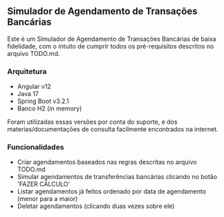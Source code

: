 ## Simulador de Agendamento de Transações Bancárias

Este é um Simulador de Agendamento de Transações Bancárias de baixa fidelidade, com o intuito de cumprir todos os pré-requisitos descritos no arquivo TODO.md.

### Arquitetura
- Angular v12
- Java 17
- Spring Boot v3.2.1
- Banco H2 (in memory)

Foram utilizadas essas versões por conta do suporte, e dos materias/documentações de consulta facilmente encontrados na internet.

### Funcionalidades 
- Criar agendamentos baseados nas regras descritas no arquivo TODO.md
- Simular agendamentos de transferências bancárias clicando no botão 'FAZER CÁLCULO'
- Listar agendamentos já feitos ordenado por data de agendamento (menor para a maior)
- Deletar agendamentos (clicando duas vezes sobre ele)